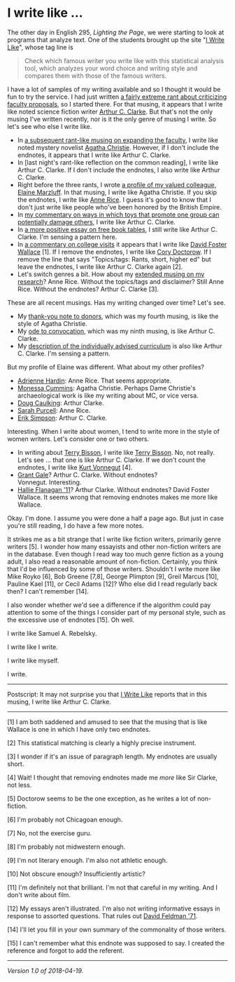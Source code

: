 I write like ...
================

The other day in English 295, _Lighting the Page_, we were starting to
look at programs that analyze text.  One of the students brought up the
site "[I Write Like](https://iwl.me/)", whose tag line is

> Check which famous writer you write like with this statistical analysis
tool, which analyzes your word choice and writing style and compares
them with those of the famous writers.

I have a lot of samples of my writing available and so I thought it would
be fun to try the service.  I had just written [a fairly extreme rant about
criticizing faculty proposals](criticizing-faculty-proposals), so I started
there.  For that musing, it appears that I write like noted science fiction
writer [Arthur C. Clarke](https://iwl.me/b/a19b4b4).  But that's not the
only musing I've written recently, nor is it the only genre of musing I write.
So let's see who else I write like.

* In [a subsequent rant-like musing on expanding the
  faculty](expanding-the-faculty), I write like noted mystery novelist
  [Agatha Christie](https://iwl.me/b/813f51e6).  However, if I don't
  include the endnotes, it appears that I write like Arthur C. Clarke.
* In [last night's rant-like reflection on the common reading], I write
  like Arthur C. Clarke.  If I don't include the endnotes, I also write
  like Arthur C. Clarke.
* Right before the three rants, I wrote [a profile of my valued colleague,
  Elaine Marzluff](elaine-marzluff).  In that musing, I write like
  Agatha Christie.  If you skip the endnotes, I write like 
  [Anne Rice](https://iwl.me/b/fdfaad03).  I guess it's good to know that
  I don't just write like people who've been honored by the British Empire.
* In [my commentary on ways in which toys that promote one group can
  potentially damage others](mixed-messages-2018-04-11), I write like Arthur
  C. Clarke.
* In [a more positive essay on free book tables](free-book-tables), I still
  write like Arthur C. Clarke.  I'm sensing a pattern here.
* In [a commentary on college visits](https://www.cs.grinnell.edu/~rebelsky/musings/two-cultures-revisited) it appears that I write like [David Foster
  Wallace](https://iwl.me/b/d7939cdb) [1].  If I remove the endnotes,
  I write like [Cory Doctorow](https://iwl.me/b/31398c21).  If I remove
  the line that says "Topics/tags: Rants, short, higher ed" but leave
  the endnotes, I write like Arthur C. Clarke again [2].  
* Let's switch genres a bit.  How about my [extended musing on my
  research](annotating-the-web)?  Anne Rice.  Without the topics/tags
  and disclaimer?  Still Anne Rice.  Without the endnotes?  Arthur C.
  Clarke [3].

These are all recent musings.  Has my writing changed over time?  Let's
see.

* My [thank-you note to donors](donor-thank-you), which was my fourth
  musing, is like the style of Agatha Christie.
* My [ode to convocation](convocation), which was my ninth musing,
  is like Arthur C. Clarke.
* My [description of the individually advised curriculum](individually-advised-curriculum) is also like Arthur C. Clarke.  I'm sensing a pattern.

But my profile of Elaine was different.  What about my other profiles?

* [Adrienne Hardin](adrienne-hardin): Anne Rice.  That seems appropriate.
* [Monessa Cummins](monessa-cummins): Agatha Christie.  Perhaps Dame
  Christie's archaeological work is like my writing about MC, or
  vice versa.
* [Doug Caulking](doug-caulkins): Arthur Clarke. 
* [Sarah Purcell](sarah-purcell): Anne Rice.
* [Erik Simpson](erik-simpson): Arthur C. Clarke.

Interesting.  When I write about women, I tend to write more in the
style of women writers.  Let's consider one or two others.

* In writing about [Terry Bisson](terry-bisson), I write like
  [Terry Bisson](http://www.terrybisson.com/).  No, not really.  Let's see
  ... that one is like Arthur C. Clarke.  If we don't count the endnotes,
  I write like [Kurt Vonnegut](https://iwl.me/b/8ccf5154) [4].
* [Grant Gale](grant-gale)?  Arthur C. Clarke.  Without endnotes?  
  Vonnegut.  Interesting.
* [Hallie Flanagan '11](hallie-flanagan)?  Arthur Clarke.  Without
  endnotes?  David Foster Wallace.  It seems wrong that removing
  endnotes makes me more like Wallace.

Okay.  I'm done.  I assume you were done a half a page ago.  But just
in case you're still reading, I do have a few more notes.

It strikes me as a bit strange that I write like fiction writers,
primarily genre writers [5].  I wonder how many essayists and other
non-fiction writers are in the database.  Even though I read way too
much genre fiction as a young adult, I also read a reasonable amount
of non-fiction.  Certainly, you think that I'd be influenced by some of
those writers.  Shouldn't I write more like Mike Royko [6], Bob Greene
[7,8], George Plimpton [9], Greil Marcus [10], Pauline Kael [11], or
Cecil Adams [12]?  Who else did I read regularly back then?  I
can't remember [14].

I also wonder whether we'd see a difference if the algorithm could pay
attention to some of the things I consider part of my personal style,
such as the excessive use of endnotes [15].  Oh well.

I write like Samuel A. Rebelsky.

I write like I write.

I write like myself.

I write.

---

Postscript: It may not surprise you that [I Write Like](https://iwl.me/)
reports that in this musing, I write like Arthur C. Clarke.

---

[1] I am both saddened and amused to see that the musing that is like
Wallace is one in which I have only two endnotes.

[2] This statistical matching is clearly a highly precise instrument.

[3] I wonder if it's an issue of  paragraph length.  My endnotes are
usually short.

[4] Wait!  I thought that removing endnotes made me *more* like Sir Clarke,
not less.

[5] Doctorow seems to be the one exception, as he writes a lot of non-fiction. 

[6] I'm probably not Chicagoan enough.

[7] No, not the exercise guru.

[8] I'm probably not midwestern enough.

[9] I'm not literary enough.  I'm also not athletic enough.

[10] Not obscure enough?  Insufficiently artistic?

[11] I'm definitely not that brilliant.  I'm not that careful in my
writing.  And I don't write about film.

[12] My essays aren't illustrated.  I'm also not writing informative
essays in response to assorted questions.  That rules out [David Feldman
'71](david-feldman).

[14] I'll let you fill in your own summary of the commonality of those
writers.

[15] I can't remember what this endnote was supposed to say.  I created
the reference and forgot to add the referent.

---

*Version 1.0 of 2018-04-19.*
